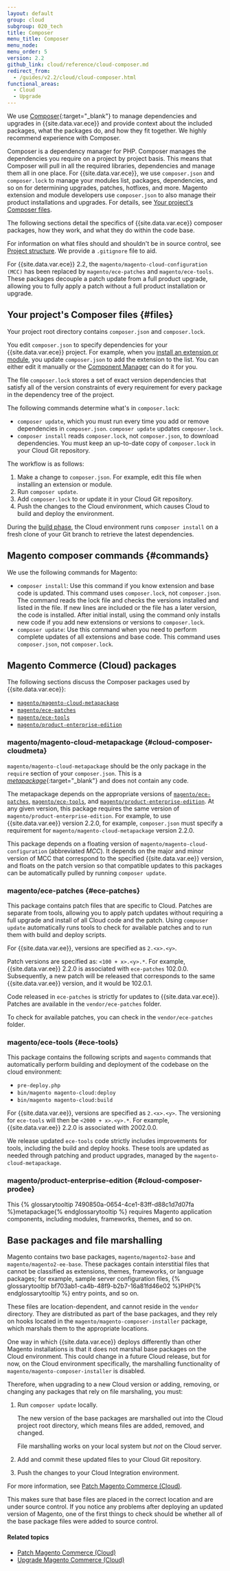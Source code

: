 ```yaml
---
layout: default
group: cloud
subgroup: 020_tech
title: Composer
menu_title: Composer
menu_node:
menu_order: 5
version: 2.2
github_link: cloud/reference/cloud-composer.md
redirect_from:
  - /guides/v2.2/cloud/cloud-composer.html
functional_areas:
  - Cloud
  - Upgrade
---
```


We use [Composer](https://getcomposer.org/doc){:target="_blank"} to manage dependencies and upgrades in {{site.data.var.ece}} and provide context about the included packages, what the packages do, and how they fit together. We highly recommend experience with Composer.

Composer is a dependency manager for PHP. Composer manages the dependencies you require on a project by project basis. This means that Composer will pull in all the required libraries, dependencies and manage them all in one place. For {{site.data.var.ece}}, we use `composer.json` and `composer.lock` to manage your modules list, packages, dependencies, and so on for determining upgrades, patches, hotfixes, and more. Magento extension and module developers use `composer.json` to also manage their product installations and upgrades. For details, see [Your project's Composer files](#files).

The following sections detail the specifics of {{site.data.var.ece}} composer packages, how they work, and what they do within the code base.

For information on what files should and shouldn't be in source control, see [Project structure]({{page.baseurl}}cloud/project/project-start.html). We provide a `.gitignore` file to aid.

For {{site.data.var.ece}} 2.2, the `magento/magento-cloud-configuration (MCC)` has been replaced by `magento/ece-patches` and `magento/ece-tools`. These packages decouple a patch update from a full product upgrade, allowing you to fully apply a patch without a full product installation or upgrade.

## Your project's Composer files {#files}
Your project root directory contains `composer.json` and `composer.lock`.

You edit `composer.json` to specify dependencies for your {{site.data.var.ece}} project. For example, when you [install an extension or module]({{page.baseurl}}cloud/howtos/install-components.html), you update `composer.json` to add the extension to the list. You can either edit it manually or the [Component Manager]({{page.baseurl}}comp-mgr/bk-compman-upgrade-guide.html) can do it for you.

The file `composer.lock` stores a set of exact version dependencies that satisfy all of the version constraints of every requirement for every package in the dependency tree of the project.

The following commands determine what's in `composer.lock`:

*	`composer update`, which you must run every time you add or remove dependencies in `composer.json`.	`composer update` updates `composer.lock`.
*	`composer install` reads `composer.lock`, not `composer.json`, to download dependencies. You must keep an up-to-date copy of `composer.lock` in your Cloud Git repository.

The workflow is as follows:

1.	Make a change to `composer.json`. For example, edit this file when installing an extension or module.
2.	Run `composer update`.
3.	Add `composer.lock` to or update it in your Cloud Git repository.
4.	Push the changes to the Cloud environment, which causes Cloud to build and deploy the environment.

During the [build phase]({{page.baseurl}}cloud/reference/discover-deploy.html), the Cloud environment runs `composer install` on a fresh clone of your Git branch to retrieve the latest dependencies.

## Magento composer commands {#commands}
We use the following commands for Magento:

* `composer install`: Use this command if you know extension and base code is updated. This command uses `composer.lock`, not `composer.json`. The command reads the lock file and checks the versions installed and listed in the file. If new lines are included or the file has a later version, the code is installed. After initial install, using the command only installs new code if you add new extensions or versions to `composer.lock`.
* `composer update`: Use this command when you need to perform complete updates of all extensions and base code. This command uses `composer.json`, not `composer.lock`.

## Magento Commerce (Cloud) packages
The following sections discuss the Composer packages used by {{site.data.var.ece}}:

*	[`magento/magento-cloud-metapackage`](#cloud-composer-cloudmeta)
*	[`magento/ece-patches`](#ece-patches)
*	[`magento/ece-tools`](#ece-tools)
*	[`magento/product-enterprise-edition`](#cloud-composer-prodee)

### magento/magento-cloud-metapackage {#cloud-composer-cloudmeta}
`magento/magento-cloud-metapackage` should be the only package in the `require` section of your `composer.json`. This is a [_metapackage_](https://getcomposer.org/doc/04-schema.md#type){:target="_blank"} and does not contain any code.

The metapackage depends on the appropriate versions of [`magento/ece-patches`](#ece-patches), [`magento/ece-tools`](#ece-tools), and [`magento/product-enterprise-edition`](#cloud-composer-prodee). At any given version, this package requires the same version of `magento/product-enterprise-edition`. For example, to use {{site.data.var.ee}} version 2.2.0, for example, `composer.json` must specify a requirement for `magento/magento-cloud-metapackage` version 2.2.0.

This package depends on a floating version of `magento/magento-cloud-configuration` (abbreviated _MCC_). It depends on the major and minor version of MCC that correspond to the specified {{site.data.var.ee}} version, and floats on the patch version so that compatible updates to this packages can be automatically pulled by running `composer update`.

### magento/ece-patches {#ece-patches}
This package contains patch files that are specific to Cloud. Patches are separate from tools, allowing you to apply patch updates without requiring a full upgrade and install of all Cloud code and the patch. Using `compuser update` automatically runs tools to check for available patches and to run them with build and deploy scripts.

For {{site.data.var.ee}}, versions are specified as `2.<x>.<y>`.

Patch versions are specified as: `<100 + x>.<y>.*`. For example, {{site.data.var.ee}} 2.2.0 is associated with `ece-patches` 102.0.0. Subsequently, a new patch will be released that corresponds to the same {{site.data.var.ee}} version, and it would be 102.0.1.

Code released in `ece-patches` is strictly for updates to {{site.data.var.ece}}. Patches are available in the `vendor/ece-patches` folder.

To check for available patches, you can check in the `vendor/ece-patches` folder.

### magento/ece-tools {#ece-tools}
This package contains the following scripts and `magento` commands that automatically perform building and deployment of the codebase on the cloud environment:

 * `pre-deploy.php`
 * `bin/magento magento-cloud:deploy`
 * `bin/magento magento-cloud:build`

For {{site.data.var.ee}}, versions are specified as `2.<x>.<y>`. The versioning for `ece-tools` will then be `<2000 + x>.<y>.*`. For example, {{site.data.var.ee}} 2.2.0 is associated with 2002.0.0.

We release updated `ece-tools` code strictly includes improvements for tools, including the build and deploy hooks. These tools are updated as needed through patching and product upgrades, managed by the `magento-cloud-metapackage`.

### magento/product-enterprise-edition {#cloud-composer-prodee}
This {% glossarytooltip 7490850a-0654-4ce1-83ff-d88c1d7d07fa %}metapackage{% endglossarytooltip %} requires Magento application components, including modules, frameworks, themes, and so on.

## Base packages and file marshalling
Magento contains two base packages, `magento/magento2-base` and `magento/magento2-ee-base`. These packages contain interstitial files that cannot be classified as extensions, themes, frameworks, or language packages; for example, sample server configuration files, {% glossarytooltip bf703ab1-ca4b-48f9-b2b7-16a81fd46e02 %}PHP{% endglossarytooltip %} entry points, and so on.

These files are location-dependent, and cannot reside in the `vendor` directory. They are distributed as part of the base packages, and they rely on hooks located in the `magento/magento-composer-installer` package, which marshals them to the appropriate locations.

One way in which {{site.data.var.ece}} deploys differently than other Magento installations is that it does not marshal base packages on the Cloud environment. This could change in a future Cloud release, but for now, on the Cloud environment specifically, the marshalling functionality of `magento/magento-composer-installer` is disabled.

Therefore, when upgrading to a new Cloud version or adding, removing, or changing any packages that rely on file marshaling, you must:

1.	Run `composer update` locally.

	The new version of the base packages are marshalled out into the Cloud project root directory, which means files are added, removed, and changed.

	File marshalling works on your local system but _not_ on the Cloud server.

2.	Add and commit these updated files to your Cloud Git repository.
3.	Push the changes to your Cloud Integration environment.

For more information, see [Patch Magento Commerce (Cloud)]({{page.baseurl}}cloud/project/project-patch.html).

This makes sure that base files are placed in the correct location and are under source control. If you notice any problems after deploying an updated version of Magento, one of the first things to check should be whether all of the base package files were added to source control.

#### Related topics
* [Patch Magento Commerce (Cloud)]({{page.baseurl}}cloud/project/project-patch.html)
* [Upgrade Magento Commerce (Cloud)]({{page.baseurl}}cloud/project/project-upgrade.html)
